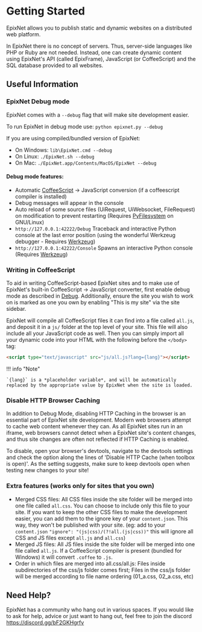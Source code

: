 # Getting Started

EpixNet allows you to publish static and dynamic websites on a distributed web platform.

In EpixNet there is no concept of servers. Thus, server-side languages like PHP or Ruby are not needed. Instead, one can create dynamic content using EpixNet's API (called EpixFrame), JavaScript (or CoffeeScript) and the SQL database provided to all websites.

## Useful Information

### EpixNet Debug mode

EpixNet comes with a `--debug` flag that will make site development easier.

To run EpixNet in debug mode use: `python epixnet.py --debug`

If you are using compiled/bundled version of EpixNet:

* On Windows: `lib\EpixNet.cmd --debug`
* On Linux: `./EpixNet.sh --debug`
* On Mac: `./EpixNet.app/Contents/MacOS/EpixNet --debug`

#### Debug mode features:

- Automatic [CoffeeScript](http://coffeescript.org/) -> JavaScript conversion (if a coffeescript compiler is installed)
- Debug messages will appear in the console
- Auto reload of some source files (UiRequest, UiWebsocket, FileRequest) on modification to prevent restarting (Requires [PyFilesystem](http://pyfilesystem.org/) on GNU/Linux)
- `http://127.0.0.1:42222/Debug` Traceback and interactive Python console at the last error position (using the wonderful Werkzeug debugger - Requires [Werkzeug](http://werkzeug.pocoo.org/))
- `http://127.0.0.1:42222/Console` Spawns an interactive Python console (Requires [Werkzeug](http://werkzeug.pocoo.org/))

### Writing in CoffeeScript

To aid in writing CoffeeScript-based EpixNet sites and to make use of EpixNet's
built-in CoffeeScript -> JavaScript converter, first enable debug mode as
described in [Debug](#epixnet-debug-mode). Additionally, ensure the site you
wish to work on is marked as one you own by enabling "This is my site" via
the site sidebar.

<!-- Is this right? -->
EpixNet will compile all CoffeeScript files it can find into a file called `all.js`, and deposit it in a `js/` folder at the top level of your site. This file will also include all your JavaScript code as well. Then you can simply import all your dynamic code into your HTML with the following before the `</body>` tag:

```html
<script type="text/javascript" src="js/all.js?lang={lang}"></script>
```

<!-- Why? -->
!!! info "Note"

    `{lang}` is a *placeholder variable*, and will be automatically replaced by the appropriate value by EpixNet when the site is loaded.


### Disable HTTP Browser Caching

In addition to Debug Mode, disabling HTTP Caching in the browser is an essential part of EpixNet site development. Modern web browsers attempt to cache web content whenever they can. As all EpixNet sites run in an iframe, web browsers cannot detect when a EpixNet site's content changes, and thus site changes are often not reflected if HTTP Caching is enabled.

To disable, open your browser's devtools, navigate to the devtools settings and check the option along the lines of 'Disable HTTP Cache (when toolbox is open)'. As the setting suggests, make sure to keep devtools open when testing new changes to your site!

### Extra features (works only for sites that you own)

 - Merged CSS files: All CSS files inside the site folder will be merged into one file called `all.css`. You can choose to include only this file to your site. If you want to keep the other CSS files to make the development easier, you can add them to the ignore key of your `content.json`. This way, they won't be published with your site. (eg: add to your `content.json` `"ignore": "(js|css)/(?!all.(js|css))"` this will ignore all CSS and JS files except `all.js` and `all.css`)
 - Merged JS files: All JS files inside the site folder will be merged into one file called `all.js`. If a CoffeeScript compiler is present (bundled for Windows) it will convert `.coffee` to `.js`.
 - Order in which files are merged into all.css/all.js: Files inside subdirectories of the css/js folder comes first; Files in the css/js folder will be merged according to file name ordering (01_a.css, 02_a.css, etc)

## Need Help?

EpixNet has a community who hang out in various spaces. If you would like to ask for help, advice or just want to hang out, feel free to join the discord https://discord.gg/bF2GKHgrfv